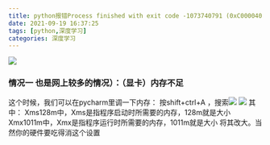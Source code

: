 ```yaml
---
title: python报错Process finished with exit code -1073740791 (0xC0000409)
date: 2021-09-19 16:37:25
tags: [python,深度学习]
categories: 深度学习
---
```


![](./2.png)
### 情况一 也是网上较多的情况）：（显卡）内存不足
这个时候，我们可以在pycharm里调一下内存：
按shift+ctrl+A ，搜索![](./1.png)
![](./3.png)
其中：
Xms128m中，Xms是指程序启动时所需要的内存，128m就是大小
Xmx1011m中，Xmx是指程序运行时所需要的内存，1011m就是大小
将其改大。当然你的硬件要吃得消这个设置